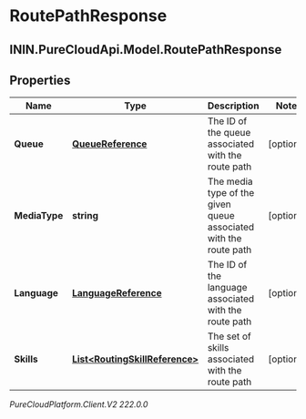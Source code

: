 # RoutePathResponse

## ININ.PureCloudApi.Model.RoutePathResponse

## Properties

|Name | Type | Description | Notes|
|------------ | ------------- | ------------- | -------------|
| **Queue** | [**QueueReference**](QueueReference) | The ID of the queue associated with the route path | [optional] |
| **MediaType** | **string** | The media type of the given queue associated with the route path | [optional] |
| **Language** | [**LanguageReference**](LanguageReference) | The ID of the language associated with the route path | [optional] |
| **Skills** | [**List&lt;RoutingSkillReference&gt;**](RoutingSkillReference) | The set of skills associated with the route path | [optional] |



_PureCloudPlatform.Client.V2 222.0.0_
